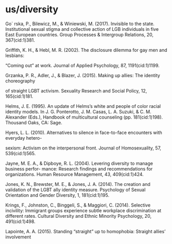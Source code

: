 # us/diversity

Go´ rska, P., Bilewicz, M., & Winiewski, M. (2017). Invisible to the state. Institutional sexual stigma and collective action of LGB individuals in five East European countries. Group Processes & Intergroup Relations, 20, 367(cid:1)381.

Griffith, K. H., & Hebl, M. R. (2002). The disclosure dilemma for gay men and lesbians:

“Coming out” at work. Journal of Applied Psychology, 87, 1191(cid:1)1199.

Grzanka, P. R., Adler, J., & Blazer, J. (2015). Making up allies: The identity choreography

of straight LGBT activism. Sexuality Research and Social Policy, 12, 165(cid:1)181.

Helms, J. E. (1995). An update of Helms’s white and people of color racial identity models. In J. G. Ponterotto, J. M. Casas, L. A. Suzuki, & C. M. Alexander (Eds.), Handbook of multicultural counseling (pp. 181(cid:1)198). Thousand Oaks, CA: Sage.

Hyers, L. L. (2010). Alternatives to silence in face-to-face encounters with everyday hetero-

sexism: Activism on the interpersonal front. Journal of Homosexuality, 57, 539(cid:1)565.

Jayne, M. E. A., & Dipboye, R. L. (2004). Levering diversity to manage business perfor- mance: Research findings and recommendations for organizations. Human Resource Management, 43, 409(cid:1)424.

Jones, K. N., Brewster, M. E., & Jones, J. A. (2014). The creation and validation of the LGBT ally identity measure. Psychology of Sexual Orientation and Gender Diversity, 1, 181(cid:1)195.

Krings, F., Johnston, C., Binggeli, S., & Maggiori, C. (2014). Selective incivility: Immigrant groups experience subtle workplace discrimination at different rates. Cultural Diversity and Ethnic Minority Psychology, 20, 491(cid:1)498.

Lapointe, A. A. (2015). Standing “straight” up to homophobia: Straight allies’ involvement